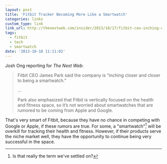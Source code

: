 ```yaml
---
layout: post
title: 'Fitbit Tracker Becoming More Like a Smartwatch'
categories: links
custom_type: link
link_url: http://thenextweb.com/insider/2013/10/17/fitbit-ceo-inching-closer-closer-smart-watch/
tags:
  - fitbit
  - tech
  - smartwatch
date: '2013-10-18 11:11:02'
---
```

 Josh Ong reporting for *The Next Web*:

>Fitbit CEO James Park said the company is “inching closer and closer to being a smartwatch.”
>
>…
>
>Park also emphasized that Fitbit is vertically focused on the health and fitness space, so it’s not worried about smartwatches that are rumored to be coming from Apple and Google.

That's very smart of Fitbit, because they have no chance in competing with Google or Apple, if these rumors are true. For some, a "smartwatch"[^1] will be overkill for tracking their health and fitness. However, if their products serve the niche market well, they have the opportunity to continue being very successful in the space.

[^1]: Is that really the term we've settled on?

